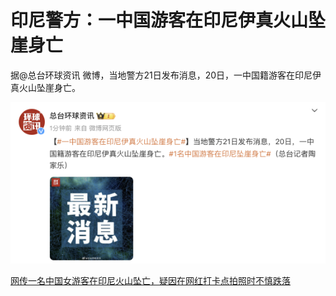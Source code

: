 # 印尼警方：一中国游客在印尼伊真火山坠崖身亡

据@总台环球资讯 微博，当地警方21日发布消息，20日，一中国籍游客在印尼伊真火山坠崖身亡。

![7d53d4a320e7d4d03cce3899fafd147e.jpg](https://raw.githubusercontent.com/qqhsx/qqnews_image/main/2024/04/21/印尼警方：一中国游客在印尼伊真火山坠崖身亡/7d53d4a320e7d4d03cce3899fafd147e.jpg)

[网传一名中国女游客在印尼火山坠亡，疑因在网红打卡点拍照时不慎跌落](https://news.qq.com/rain/a/20240420A07UD600)

